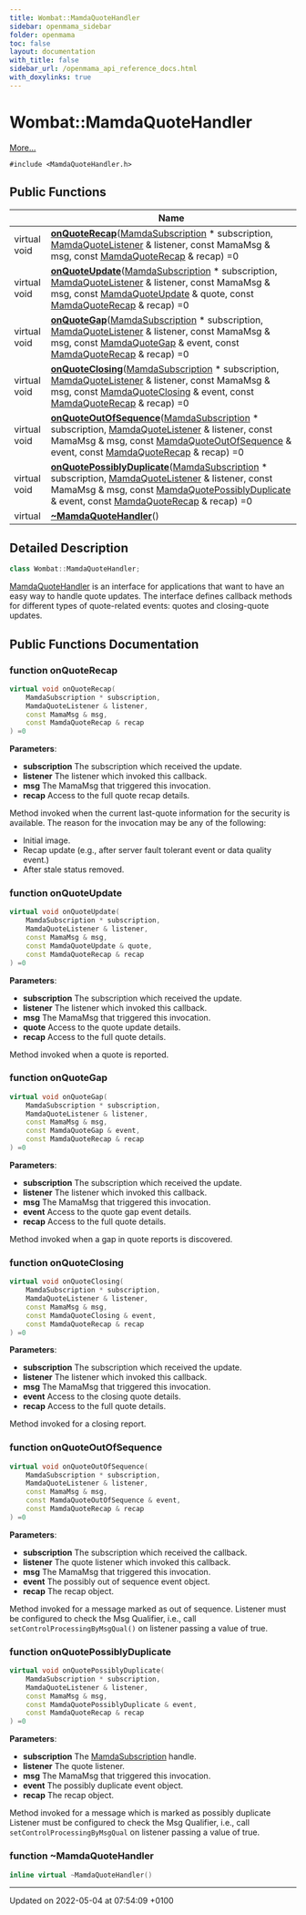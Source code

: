 ```yaml
---
title: Wombat::MamdaQuoteHandler
sidebar: openmama_sidebar
folder: openmama
toc: false
layout: documentation
with_title: false
sidebar_url: /openmama_api_reference_docs.html
with_doxylinks: true
---
```


# Wombat::MamdaQuoteHandler



 [More...](#detailed-description)


`#include <MamdaQuoteHandler.h>`

## Public Functions

|                | Name           |
| -------------- | -------------- |
| virtual void | **[onQuoteRecap](classWombat_1_1MamdaQuoteHandler.html#function-onquoterecap)**([MamdaSubscription](classWombat_1_1MamdaSubscription.html) * subscription, [MamdaQuoteListener](classWombat_1_1MamdaQuoteListener.html) & listener, const MamaMsg & msg, const [MamdaQuoteRecap](classWombat_1_1MamdaQuoteRecap.html) & recap) =0 |
| virtual void | **[onQuoteUpdate](classWombat_1_1MamdaQuoteHandler.html#function-onquoteupdate)**([MamdaSubscription](classWombat_1_1MamdaSubscription.html) * subscription, [MamdaQuoteListener](classWombat_1_1MamdaQuoteListener.html) & listener, const MamaMsg & msg, const [MamdaQuoteUpdate](classWombat_1_1MamdaQuoteUpdate.html) & quote, const [MamdaQuoteRecap](classWombat_1_1MamdaQuoteRecap.html) & recap) =0 |
| virtual void | **[onQuoteGap](classWombat_1_1MamdaQuoteHandler.html#function-onquotegap)**([MamdaSubscription](classWombat_1_1MamdaSubscription.html) * subscription, [MamdaQuoteListener](classWombat_1_1MamdaQuoteListener.html) & listener, const MamaMsg & msg, const [MamdaQuoteGap](classWombat_1_1MamdaQuoteGap.html) & event, const [MamdaQuoteRecap](classWombat_1_1MamdaQuoteRecap.html) & recap) =0 |
| virtual void | **[onQuoteClosing](classWombat_1_1MamdaQuoteHandler.html#function-onquoteclosing)**([MamdaSubscription](classWombat_1_1MamdaSubscription.html) * subscription, [MamdaQuoteListener](classWombat_1_1MamdaQuoteListener.html) & listener, const MamaMsg & msg, const [MamdaQuoteClosing](classWombat_1_1MamdaQuoteClosing.html) & event, const [MamdaQuoteRecap](classWombat_1_1MamdaQuoteRecap.html) & recap) =0 |
| virtual void | **[onQuoteOutOfSequence](classWombat_1_1MamdaQuoteHandler.html#function-onquoteoutofsequence)**([MamdaSubscription](classWombat_1_1MamdaSubscription.html) * subscription, [MamdaQuoteListener](classWombat_1_1MamdaQuoteListener.html) & listener, const MamaMsg & msg, const [MamdaQuoteOutOfSequence](classWombat_1_1MamdaQuoteOutOfSequence.html) & event, const [MamdaQuoteRecap](classWombat_1_1MamdaQuoteRecap.html) & recap) =0 |
| virtual void | **[onQuotePossiblyDuplicate](classWombat_1_1MamdaQuoteHandler.html#function-onquotepossiblyduplicate)**([MamdaSubscription](classWombat_1_1MamdaSubscription.html) * subscription, [MamdaQuoteListener](classWombat_1_1MamdaQuoteListener.html) & listener, const MamaMsg & msg, const [MamdaQuotePossiblyDuplicate](classWombat_1_1MamdaQuotePossiblyDuplicate.html) & event, const [MamdaQuoteRecap](classWombat_1_1MamdaQuoteRecap.html) & recap) =0 |
| virtual | **[~MamdaQuoteHandler](classWombat_1_1MamdaQuoteHandler.html#function-~mamdaquotehandler)**() |

## Detailed Description

```cpp
class Wombat::MamdaQuoteHandler;
```


[MamdaQuoteHandler](classWombat_1_1MamdaQuoteHandler.html) is an interface for applications that want to have an easy way to handle quote updates. The interface defines callback methods for different types of quote-related events: quotes and closing-quote updates. 

## Public Functions Documentation

### function onQuoteRecap

```cpp
virtual void onQuoteRecap(
    MamdaSubscription * subscription,
    MamdaQuoteListener & listener,
    const MamaMsg & msg,
    const MamdaQuoteRecap & recap
) =0
```


**Parameters**: 

  * **subscription** The subscription which received the update. 
  * **listener** The listener which invoked this callback. 
  * **msg** The MamaMsg that triggered this invocation. 
  * **recap** Access to the full quote recap details. 


Method invoked when the current last-quote information for the security is available. The reason for the invocation may be any of the following:

* Initial image.
* Recap update (e.g., after server fault tolerant event or data quality event.)
* After stale status removed.


### function onQuoteUpdate

```cpp
virtual void onQuoteUpdate(
    MamdaSubscription * subscription,
    MamdaQuoteListener & listener,
    const MamaMsg & msg,
    const MamdaQuoteUpdate & quote,
    const MamdaQuoteRecap & recap
) =0
```


**Parameters**: 

  * **subscription** The subscription which received the update. 
  * **listener** The listener which invoked this callback. 
  * **msg** The MamaMsg that triggered this invocation. 
  * **quote** Access to the quote update details. 
  * **recap** Access to the full quote details. 


Method invoked when a quote is reported.


### function onQuoteGap

```cpp
virtual void onQuoteGap(
    MamdaSubscription * subscription,
    MamdaQuoteListener & listener,
    const MamaMsg & msg,
    const MamdaQuoteGap & event,
    const MamdaQuoteRecap & recap
) =0
```


**Parameters**: 

  * **subscription** The subscription which received the update. 
  * **listener** The listener which invoked this callback. 
  * **msg** The MamaMsg that triggered this invocation. 
  * **event** Access to the quote gap event details. 
  * **recap** Access to the full quote details. 


Method invoked when a gap in quote reports is discovered.


### function onQuoteClosing

```cpp
virtual void onQuoteClosing(
    MamdaSubscription * subscription,
    MamdaQuoteListener & listener,
    const MamaMsg & msg,
    const MamdaQuoteClosing & event,
    const MamdaQuoteRecap & recap
) =0
```


**Parameters**: 

  * **subscription** The subscription which received the update. 
  * **listener** The listener which invoked this callback. 
  * **msg** The MamaMsg that triggered this invocation. 
  * **event** Access to the closing quote details. 
  * **recap** Access to the full quote details. 


Method invoked for a closing report.


### function onQuoteOutOfSequence

```cpp
virtual void onQuoteOutOfSequence(
    MamdaSubscription * subscription,
    MamdaQuoteListener & listener,
    const MamaMsg & msg,
    const MamdaQuoteOutOfSequence & event,
    const MamdaQuoteRecap & recap
) =0
```


**Parameters**: 

  * **subscription** The subscription which received the callback. 
  * **listener** The quote listener which invoked this callback. 
  * **msg** The MamaMsg that triggered this invocation. 
  * **event** The possibly out of sequence event object. 
  * **recap** The recap object. 


Method invoked for a message marked as out of sequence. Listener must be configured to check the Msg Qualifier, i.e., call `setControlProcessingByMsgQual()` on listener passing a value of true.


### function onQuotePossiblyDuplicate

```cpp
virtual void onQuotePossiblyDuplicate(
    MamdaSubscription * subscription,
    MamdaQuoteListener & listener,
    const MamaMsg & msg,
    const MamdaQuotePossiblyDuplicate & event,
    const MamdaQuoteRecap & recap
) =0
```


**Parameters**: 

  * **subscription** The [MamdaSubscription](classWombat_1_1MamdaSubscription.html) handle. 
  * **listener** The quote listener. 
  * **msg** The MamaMsg that triggered this invocation. 
  * **event** The possibly duplicate event object. 
  * **recap** The recap object. 


Method invoked for a message which is marked as possibly duplicate Listener must be configured to check the Msg Qualifier, i.e., call `setControlProcessingByMsgQual` on listener passing a value of true.


### function ~MamdaQuoteHandler

```cpp
inline virtual ~MamdaQuoteHandler()
```


-------------------------------

Updated on 2022-05-04 at 07:54:09 +0100